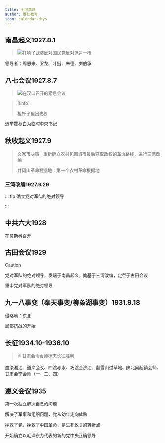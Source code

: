 ```yaml
---
title: 土地革命
author: 展仕教育
icon: calendar-days
---
```


## 南昌起义<span alt="purple">1927.8.1</span>

> ![](/badge/success.svg)打响了武装反对国民党反对派第一枪

领导者：周恩来、贺龙、叶挺、朱德、刘伯承

## 八七会议<span alt="purple">1927.8.7</span>

> ![](/badge/info.svg)在汉口召开的紧急会议

> [!info]
>
> 枪杆子里出政权

选举瞿秋白为临时中央书记

## 秋收起义<span alt="orange">1927.9</span>

> 文家市决策：重新确立农村包围城市最后夺取政权的革命路线，进行三湾改编
>
> 井冈山革命根据地：第一个农村革命根据地

### 三湾改编<span alt="blue">1927.9.29</span>

::: tip
确立党对军队的绝对领导

:::

## 中共六大<span alt="black">1928</span>

在莫斯科召开

## 古田会议<span alt="blue">1929</span>

> [!caution]
>
> 党对军队的绝对领导，发端于南昌起义，奠基于三湾改编，定型于古田会议

重申党对军队的绝对领导

## 九一八事变（奉天事变/柳条湖事变）<span alt="orange">1931.9.18</span>

侵略地：东北

局部抗战的开始

## 长征<span alt="purple">1934.10-1936.10</span>

> ✌️ 甘肃会令会师标志长征胜利

血染湘江、遵义会议、四渡赤水、巧渡金沙江、翻雪山过草地、陕北吴起镇会师、甘肃会宁会师（一、二、四）

## 遵义会议<span alt="purple">1935</span>

第一次独立解决自己的问题

解决了军事和组织问题，党从幼年走向成熟

挽救了党，挽救了中国革命，是生死攸关的转折点

开始确立以毛泽东为代表的新的党中央正确领导
